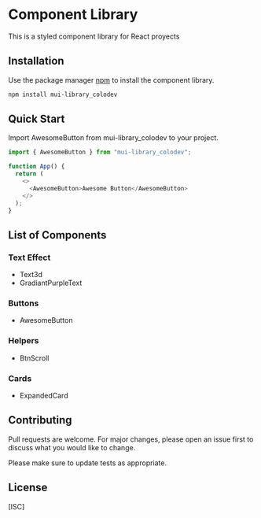 # Component Library

This is a styled component library for React proyects

## Installation

Use the package manager [npm](https://www.npmjs.com/) to install the component library.

```bash
npm install mui-library_colodev
```

## Quick Start

Import AwesomeButton from mui-library_colodev to your project.

```javascript
import { AwesomeButton } from "mui-library_colodev";

function App() {
  return (
    <>
      <AwesomeButton>Awesome Button</AwesomeButton>
    </>
  );
}
```

## List of Components

### Text Effect

- Text3d
- GradiantPurpleText

### Buttons

- AwesomeButton

### Helpers

- BtnScroll

### Cards

- ExpandedCard

## Contributing

Pull requests are welcome. For major changes, please open an issue first to discuss what you would like to change.

Please make sure to update tests as appropriate.

## License

[ISC]
